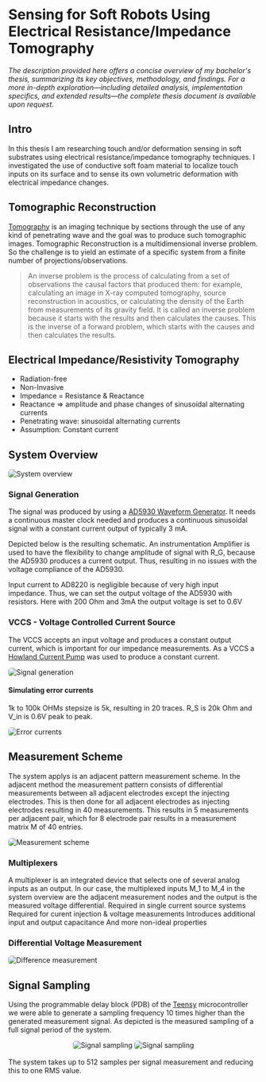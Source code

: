 # Sensing for Soft Robots Using Electrical Resistance/Impedance Tomography

_The description provided here offers a concise overview of my bachelor's thesis, summarizing its key objectives, methodology, and findings. For a more in-depth exploration—including detailed analysis, implementation specifics, and extended results—the complete thesis document is available upon request._

## Intro

In this thesis I am researching touch and/or deformation sensing in soft substrates using electrical resistance/impedance tomography techniques.
I investigated the use of conductive soft foam material to localize touch inputs on its surface and to sense its own volumetric deformation with electrical impedance changes.

## Tomographic Reconstruction

[Tomography](https://en.wikipedia.org/wiki/Tomography) is an imaging technique by sections through the use of any kind of penetrating wave and the goal was to produce such tomographic images.
Tomographic Reconstruction is a multidimensional inverse problem. So the challenge is to yield an estimate of a specific system from a finite number of projections/observations.

> An inverse problem is the process of calculating from a set of observations the causal factors that produced them: for example, calculating an image in X-ray computed tomography, source reconstruction in acoustics, or calculating the density of the Earth from measurements of its gravity field. It is called an inverse problem because it starts with the results and then calculates the causes. This is the inverse of a forward problem, which starts with the causes and then calculates the results.

## Electrical Impedance/Resistivity Tomography

- Radiation-free
- Non-Invasive
- Impedance = Resistance & Reactance
- Reactance => amplitude and phase changes of sinusoidal alternating currents
- Penetrating wave: sinusoidal alternating currents
- Assumption: Constant current

## System Overview

<img class="w-full md:w-1/2"  style="overflow:hidden;  display: block; margin: 0 auto; border-radius: 5px" src="../images/soft_system.png" alt="System overview" />

### Signal Generation

The signal was produced by using a [AD5930 Waveform Generator](https://www.analog.com/en/products/ad5930.html). It needs a continuous master clock needed and produces a continuous sinusoidal signal
with a constant current output of typically 3 mA.

Depicted below is the resulting schematic. An instrumentation Amplifier is used to have the flexibility to change amplitude of signal with R_G, because the
AD5930 produces a current output. Thus, resulting in no issues with the voltage compliance of the AD5930.

Input current to AD8220 is negligible because of very high input impedance. Thus, we can set the output voltage of the AD5930 with resistors.
Here with 200 Ohm and 3mA the output voltage is set to 0.6V

### VCCS - Voltage Controlled Current Source

The VCCS accepts an input voltage and produces a constant output current, which is important for our impedance measurements.
As a VCCS a [Howland Current Pump](https://www.allaboutcircuits.com/technical-articles/the-howland-current-pump/) was used to produce a constant current.

<img class="w-full md:w-1/2"  style="overflow:hidden;  display: block; margin: 0 auto; border-radius: 5px" src="../images/signal_gen.png" alt="Signal generation" >

#### Simulating error currents

1k to 100k OHMs stepsize is 5k, resulting in 20 traces. R_S is 20k Ohm and V_in is 0.6V peak to peak.

<img class="w-full md:w-1/2"  style="overflow:hidden;  display: block; margin: 0 auto; border-radius: 5px" src="../images/error_currents.png" alt="Error currents" >

## Measurement Scheme

The system applys is an adjacent pattern measurement scheme. In the adjacent method the measurement pattern consists of differential measurements between all adjacent electrodes except the injecting electrodes. This is then done for all adjacent electrodes as injecting electrodes resulting in 40 measurements. This results in 5 measurements per adjacent pair, which for 8 electrode pair results in a measurement matrix M of 40 entries.

<img class="w-full md:w-2/3"  style="overflow:hidden;  display: block; margin: 0 auto; border-radius: 5px" src="../images/measure_scheme.png" alt="Measurement scheme" >

### Multiplexers

A multiplexer is an integrated device that selects one of several analog inputs as an output.
In our case, the multiplexed inputs M_1 to M_4 in the system overview are the adjacent measurement nodes and the output is the measured voltage differential.
Required in single current source systems
Required for curent injection & voltage measurements
Introduces additional input and output capacitance
And more non-ideal properties

### Differential Voltage Measurement

<img class="w-full md:w-1/2"  style="overflow:hidden;  display: block; margin: 0 auto; border-radius: 5px" src="../images/diff_measure.png" alt="Difference measurement" >

## Signal Sampling

Using the programmable delay block (PDB) of the [Teensy](https://www.pjrc.com/teensy/) microcontroller we were able to generate a sampling frequency 10 times higher than the generated measurement signal.
As depicted is the measured sampling of a full signal period of the system.

<p align="center" >
  <img class="w-full md:w-1/3"  style="overflow:hidden;  ; margin: 0 auto; border-radius: 5px" src="../images/sampled_signal.png" alt="Signal sampling" >
  <img class="w-full md:w-1/3"  style="overflow:hidden;  ; margin: 0 auto; border-radius: 5px" src="../images/sampled_signal_2.png" alt="Signal sampling" >
</p>

The system takes up to 512 samples per signal measurement and reducing this to one RMS value.
